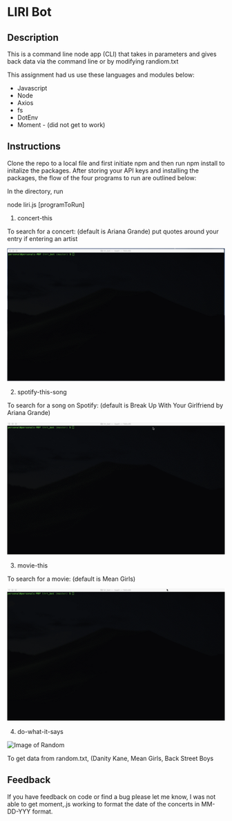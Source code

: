 # LIRI Bot

## Description

This is a command line node app (CLI) that takes in parameters and gives back data via the command line or by modifying randiom.txt

This assignment had us use these languages and modules below:

* Javascript
* Node
* Axios 
* fs
* DotEnv
* Moment - (did not get to work)

## Instructions

Clone the repo to a local file and first initiate npm and then run npm install to initalize the packages. After storing your API keys and installing the packages, the flow of the four programs to run are outlined below:

In the directory, run 

node liri.js [programToRun]

1. concert-this 

To search for a concert: (default is Ariana Grande) put quotes around your entry if entering an artist

![Image of Concert](images/concert_this.gif)

2. spotify-this-song

To search for a song on Spotify: (default is Break Up With Your Girlfriend by Ariana Grande)

![Image of Song](images/spotify_this_song.gif)

3. movie-this 

To search for a movie: (default is Mean Girls)

![Image of Moive](images/movie_this.gif)

4. do-what-it-says

![Image of Random](images/do_what_it_says.gif)

To get data from random.txt, (Danity Kane, Mean Girls, Back Street Boys

## Feedback

If you have feedback on code or find a bug please let me know, I was not able to get moment,.js working to format the date of the concerts in MM-DD-YYY format.





